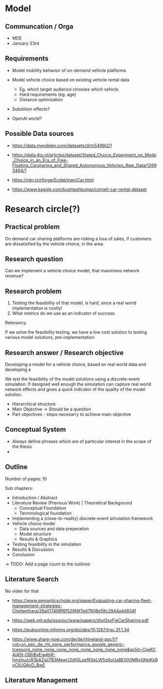 # Model

## Communcation / Orga

- MDE
- January 23rd

## Requirements

- Model mobility behavior of _on-demand_ vehicle platforms
- Model vehicle choice based on existing vehicle rental data

  - Eg. which target audience chooses which vehicle
  - Hard requirements (eg. age)
  - Distance optimization

- Substition effects?
- OpenAI world?

## Possible Data sources

- https://data.mendeley.com/datasets/drtn5499j2/1
- https://data.4tu.nl/articles/dataset/Stated_Choice_Experiment_on_Mode_Choice_in_an_Era_of_Free-Floating_Carsharing_and_Shared_Autonomous_Vehicles_Raw_Data/12693464/1

- https://rdrr.io/rforge/Ecdat/man/Car.html
- https://www.kaggle.com/kushleshkumar/cornell-car-rental-dataset

# Research circle(?)

## Practical problem

On demand car sharing platforms are risking a loss of sales, if customers are dissatisfied by the vehicle choice, in the area.

## Research question

Can we implement a vehicle choice model, that maximises network revenue?

## Research problem

1. Testing the feasibility of that model, is hard, since a real world implementation is costly!
2. What metrics do we use as an indicator of success.

Relevancy:

If we solve the feasibility testing, we have a low cost solution to testing various model solutions, pre-implementation

## Research answer / Research objective

Developing a model for a vehicle choice, based on real world data and developing a

We test the feasibility of the model solutions using a discrete-event simulation. If designed well enough the simulation can capture real world network effects and gives a quick indicator of the quality of the model solution.

- Hierarchical structure
- Main Objective -> Should be a question
- Part objectives - steps necesarry to achieve main objective

## Conceptual System

- Always define phrases which are of particular interest in the scope of the thesis
- 

## Outline

Number of pages: 10

Sub chapters:

- Introduction / Abstract
- Literature Review (Previous Work) | Theoretical Background
  - Conceptual Foundation
  - Terminological foundation
- Implementing a (close-to-reality) discrete-event simulation framework
- Vehicle choice model
  - Data sources and data preperation
  - Model structure
  - Results & Graphics
- Testing feasibility in the simulation
- Results & Discussion
- Conclusion

-> TODO: Add a page count to the outlines

## Literature Search

No video for that

- https://www.semanticscholar.org/paper/Evaluating-car-sharing-fleet-management-strategies-Chellanthara/26a017498f6f529f4f7ed7908e59c2944a4d834f

- https://web.mit.edu/osorioc/www/papers/zhoOsoFieCarSharing.pdf

- https://pubsonline.informs.org/doi/abs/10.1287/trsc.31.1.34

- https://www.share-now.com/de/de/rhineland-ppc1/?cid=sn_ppc_de_rhl_none_performance_google_generic-tcepsorp_none_none_none_none_none_none_none_none&gclid=CjwKCAiA5t-OBhByEiwAhR-hmzhuzcR3bAZqji7B3MewU2dfGLzqf6SeLW5qSoUaBE000MRvGNpKkBoCllUQAvD_BwE
## Literature Management



